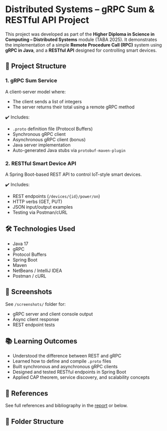 # Distributed Systems – gRPC Sum & RESTful API Project

This project was developed as part of the **Higher Diploma in Science in Computing – Distributed Systems** module (TABA 2025). It demonstrates the implementation of a simple **Remote Procedure Call (RPC)** system using **gRPC in Java**, and a **RESTful API** designed for controlling smart devices.

## 📌 Project Structure

### 1. gRPC Sum Service
A client-server model where:
- The client sends a list of integers
- The server returns their total using a remote gRPC method

✔️ Includes:
- `.proto` definition file (Protocol Buffers)
- Synchronous gRPC client
- Asynchronous gRPC client (bonus)
- Java server implementation
- Auto-generated Java stubs via `protobuf-maven-plugin`

### 2. RESTful Smart Device API
A Spring Boot-based REST API to control IoT-style smart devices.

✔️ Includes:
- REST endpoints (`/devices/{id}/power/on`)
- HTTP verbs (GET, PUT)
- JSON input/output examples
- Testing via Postman/cURL

## 🛠️ Technologies Used

- Java 17
- gRPC
- Protocol Buffers
- Spring Boot
- Maven
- NetBeans / IntelliJ IDEA
- Postman / cURL

## 📸 Screenshots

See `/screenshots/` folder for:
- gRPC server and client console output
- Async client response
- REST endpoint tests

## 📚 Learning Outcomes

- Understood the difference between REST and gRPC
- Learned how to define and compile `.proto` files
- Built synchronous and asynchronous gRPC clients
- Designed and tested RESTful endpoints in Spring Boot
- Applied CAP theorem, service discovery, and scalability concepts

## 📖 References

See full references and bibliography in the [report](TABA_Report.pdf) or below.

## 📂 Folder Structure

